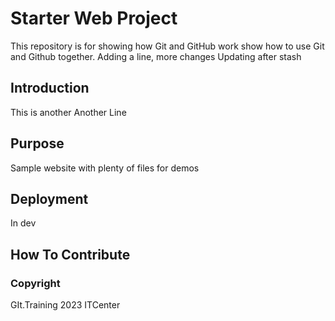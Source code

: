 # Starter Web Project

This repository is for showing how Git and GitHub work
show how to use Git and Github together. Adding a line, more changes Updating after stash

## Introduction

This is another
Another
Line

## Purpose

Sample website with plenty of files for demos

## Deployment

In dev

## How To Contribute

### Copyright 
GIt.Training 2023 ITCenter

